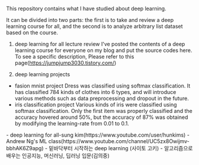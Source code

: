 This repository contains what I have studied about deep learning.

It can be divided into two parts: 
the first is to take and review a deep learning course for all,
and the second is to analyze arbitrary list dataset based on the course.

1. deep learning for all lecture review
I've posted the contents of a deep learning course for everyone on my blog and put the source codes here.
To see a specific description,
Please refer to this page(https://jumpjump3030.tistory.com/)

2. deep learning projects
 - fasion mnist project
 Dress was classified using softmax classification. 
 It has classified 784 kinds of clothes into 6 types, 
 and will introduce various methods such as data preprocessing and dropout in the future.
 - iris classification project
 Various kinds of iris were classified using softmax classification.
 Only the first item was properly classified and the accuracy hovered around 50%,
 but the accuracy of 87% was obtained by modifying the learning-rate from 0.01 to 0.1.
 
<reference material>
 - deep learning for all-sung kim(https://www.youtube.com/user/hunkims)
 - Andrew Ng's ML class(https://www.youtube.com/channel/UC5zx8Owijmv-bbhAK6Z9apg)
 - 밑바닥부터 시작하는 deep learning (사이토 고키)
 - 알고리즘으로 배우는 인공지능, 머신러닝, 딥러닝 입문(김의중)
